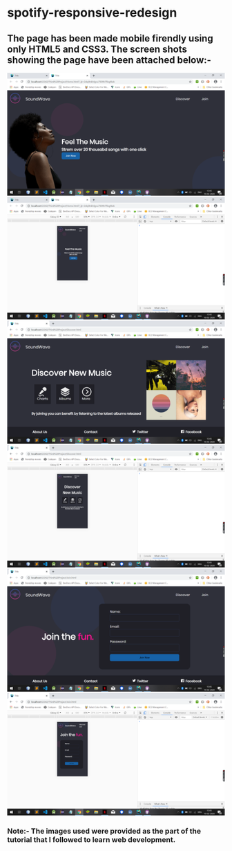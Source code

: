 # spotify-responsive-redesign

## The page has been made mobile firendly using only HTML5 and CSS3. The screen shots showing the page have been attached below:-
<img src="ScreenShots/Screenshot 1.png">
<img src="ScreenShots/Screenshot 2.png">
<img src="ScreenShots/Screenshot 3.png">
<img src="ScreenShots/Screenshot 4.png">
<img src="ScreenShots/Screenshot 5.png">
<img src="ScreenShots/Screenshot 6.png">

### Note:- The images used were provided as the part of the tutorial that I followed to learn web development.
